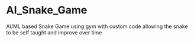 # AI_Snake_Game
AI/ML based Snake Game using gym with custom code allowing the snake to be self taught and improve over time
